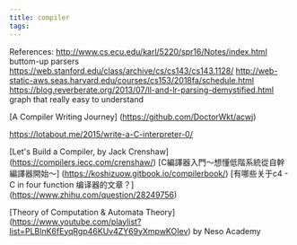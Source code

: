 ```yaml
---
title: compiler
tags:
---
```



References:
http://www.cs.ecu.edu/karl/5220/spr16/Notes/index.html
    buttom-up parsers
https://web.stanford.edu/class/archive/cs/cs143/cs143.1128/
http://web-static-aws.seas.harvard.edu/courses/cs153/2018fa/schedule.html
https://blog.reverberate.org/2013/07/ll-and-lr-parsing-demystified.html
    graph that really easy to understand


[A Compiler Writing Journey] (https://github.com/DoctorWkt/acwj)

https://lotabout.me/2015/write-a-C-interpreter-0/

[Let's Build a Compiler, by Jack Crenshaw] (https://compilers.iecc.com/crenshaw/)
[C編譯器入門～想懂低階系統從自幹編譯器開始～] (https://koshizuow.gitbook.io/compilerbook/)
[有哪些关于c4 - C in four function 编译器的文章？] (https://www.zhihu.com/question/28249756)

[Theory of Computation & Automata Theory] (https://www.youtube.com/playlist?list=PLBlnK6fEyqRgp46KUv4ZY69yXmpwKOIev)
    by Neso Academy 




